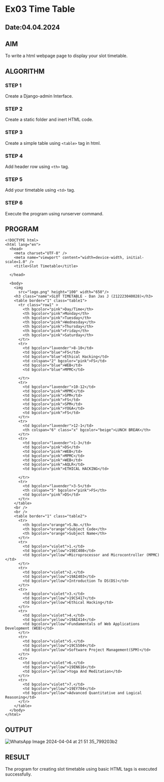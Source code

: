 # Ex03 Time Table
## Date:04.04.2024

## AIM
To write a html webpage page to display your slot timetable.

## ALGORITHM
### STEP 1
Create a Django-admin Interface.

### STEP 2
Create a static folder and inert HTML code.

### STEP 3
Create a simple table using ```<table>``` tag in html.

### STEP 4
Add header row using ```<th>``` tag.

### STEP 5
Add your timetable using ```<td>``` tag.

### STEP 6
Execute the program using runserver command.

## PROGRAM
```
<!DOCTYPE html>
<html lang="en">
  <head>
    <meta charset="UTF-8" />
    <meta name="viewport" content="width=device-width, initial-scale=1.0" />
    <title>Slot Timetable</title>
    
  </head>

  <body>
    <img
      src="logo.png" height="100" width="650"/>
    <h3 class="name">SLOT TIMETABLE - Dan Jas J (212223040028)</h3>
    <table border="1" class="table1">
      <tr class="row1" >
        <th bgcolor="pink">Day/Time</th>
        <th bgcolor="pink">Monday</th>
        <th bgcolor="pink">Tuesday</th>
        <th bgcolor="pink">Wednesday</th>
        <th bgcolor="pink">Thursday</th>
        <th bgcolor="pink">Friday</th>
        <th bgcolor="pink">Saturday</th>
      </tr>
      <tr>
        <td bgcolor="lavender">8-10</td>
        <td bgcolor="blue">FS</td>
        <td bgcolor="blue">Ethical Hacking</td>
        <td colspan="2" bgcolor="pink">FS</td>
        <td bgcolor="blue">WEB</td>
        <td bgcolor="blue">MPMC</td>
        
      </tr>
      <tr>
        <td bgcolor="lavender">10-12</td>
        <td bgcolor="pink">MPMC</td>
        <td bgcolor="pink">SPM</td>
        <td bgcolor="pink">FS</td>
        <td bgcolor="pink">SPM</td>
        <td bgcolor="pink">YOGA</td>
        <td bgcolor="pink">FS</td>
      </tr>
      <tr>
        <td bgcolor="lavender">12-1</td>
        <th colspan="6" class="x" bgcolor="beige">LUNCH BREAK</th>
      </tr>
      <tr>
        <td bgcolor="lavender">1-3</td>
        <td bgcolor="pink">DS</td>
        <td bgcolor="pink">WEB</td>
        <td bgcolor="pink">MPMC</td>
        <td bgcolor="pink">WEB</td>
        <td bgcolor="pink">AQLR</td>
        <td bgcolor="pink">ETHICAL HACKING</td>
       
      </tr>
      <tr>
        <td bgcolor="lavender">3-5</td>
        <th colspan="5" bgcolor="pink">FS</th>
        <td bgcolor="pink">DS</td>
      </tr>
    </table>
    <br />
    <br />
    <table border="1" class="table2">
      <tr>
        <th bgcolor="orange">S.No.</th>
        <th bgcolor="orange">Subject Code</th>
        <th bgcolor="orange">Subject Name</th>
      </tr>
      <tr>
        <td bgcolor="violet">1.</td>
        <td bgcolor="yellow">19EC408</td>
        <td bgcolor="yellow">Microprocessor and Microcontroller (MPMC)</td>
      </tr>
      <tr>
        <td bgcolor="violet">2.</td>
        <td bgcolor="yellow">19AI403</td>
        <td bgcolor="yellow">Introduction To DS(DS)</td>
      </tr>
      <tr>
        <td bgcolor="violet">3.</td>
        <td bgcolor="yellow">19CS417</td>
        <td bgcolor="yellow">Ethical Hacking</td>
      </tr>
      <tr>
        <td bgcolor="violet">4.</td>
        <td bgcolor="yellow">19AI414</td>
        <td bgcolor="yellow">Fundamentals of Web Applications Development (WEB)</td>
      </tr>
      <tr>
        <td bgcolor="violet">5.</td>
        <td bgcolor="yellow">19CS504</td>
        <td bgcolor="yellow">Software Project Management(SPM)</td>
      </tr>
      <tr>
        <td bgcolor="violet">6.</td>
        <td bgcolor="yellow">19EN616</td>
        <td bgcolor="yellow">Yoga And Meditation</td>
      </tr>
      <tr>
        <td bgcolor="violet">7.</td>
        <td bgcolor="yellow">19EY704</td>
        <td bgcolor="yellow">Advanced Quantitative and Logical Reasoning</td>
      </tr>
    </table>
  </body>
</html>
```

## OUTPUT

![WhatsApp Image 2024-04-04 at 21 51 35_799203b2](https://github.com/DanJas10/slot/assets/150931233/5b98b861-ed4d-4b7c-84c9-4277af99da44)


## RESULT
The program for creating slot timetable using basic HTML tags is executed successfully.
